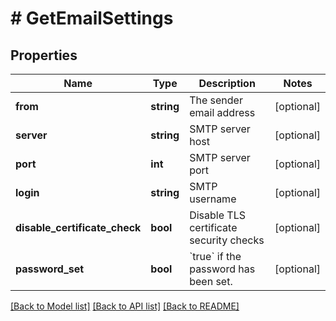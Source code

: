 # # GetEmailSettings

## Properties

Name | Type | Description | Notes
------------ | ------------- | ------------- | -------------
**from** | **string** | The sender email address | [optional]
**server** | **string** | SMTP server host | [optional]
**port** | **int** | SMTP server port | [optional]
**login** | **string** | SMTP username | [optional]
**disable_certificate_check** | **bool** | Disable TLS certificate security checks | [optional]
**password_set** | **bool** | &#x60;true&#x60; if the password has been set. | [optional]

[[Back to Model list]](../../README.md#models) [[Back to API list]](../../README.md#endpoints) [[Back to README]](../../README.md)
